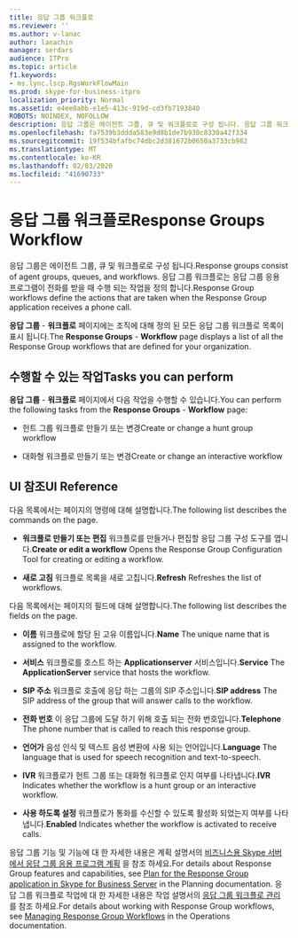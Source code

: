 ```yaml
---
title: 응답 그룹 워크플로
ms.reviewer: ''
ms.author: v-lanac
author: lanachin
manager: serdars
audience: ITPro
ms.topic: article
f1.keywords:
- ms.lync.lscp.RgsWorkFlowMain
ms.prod: skype-for-business-itpro
localization_priority: Normal
ms.assetid: e4ee8abb-e1e5-413c-919d-cd3fb7193840
ROBOTS: NOINDEX, NOFOLLOW
description: 응답 그룹은 에이전트 그룹, 큐 및 워크플로로 구성 됩니다. 응답 그룹 워크플로는 응답 그룹 응용 프로그램이 전화를 받을 때 수행 되는 작업을 정의 합니다.
ms.openlocfilehash: fa7539b3ddda583e9d8b1de7b930c8330a42f334
ms.sourcegitcommit: 19f534bfafbc74dbc2d381672b0650a3733cb982
ms.translationtype: MT
ms.contentlocale: ko-KR
ms.lasthandoff: 02/03/2020
ms.locfileid: "41690733"
---
```

# <a name="response-groups-workflow"></a><span data-ttu-id="6ca93-104">응답 그룹 워크플로</span><span class="sxs-lookup"><span data-stu-id="6ca93-104">Response Groups Workflow</span></span>

<span data-ttu-id="6ca93-105">응답 그룹은 에이전트 그룹, 큐 및 워크플로로 구성 됩니다.</span><span class="sxs-lookup"><span data-stu-id="6ca93-105">Response groups consist of agent groups, queues, and workflows.</span></span> <span data-ttu-id="6ca93-106">응답 그룹 워크플로는 응답 그룹 응용 프로그램이 전화를 받을 때 수행 되는 작업을 정의 합니다.</span><span class="sxs-lookup"><span data-stu-id="6ca93-106">Response Group workflows define the actions that are taken when the Response Group application receives a phone call.</span></span>

<span data-ttu-id="6ca93-107">**응답 그룹** - **워크플로** 페이지에는 조직에 대해 정의 된 모든 응답 그룹 워크플로 목록이 표시 됩니다.</span><span class="sxs-lookup"><span data-stu-id="6ca93-107">The **Response Groups** - **Workflow** page displays a list of all the Response Group workflows that are defined for your organization.</span></span>

## <a name="tasks-you-can-perform"></a><span data-ttu-id="6ca93-108">수행할 수 있는 작업</span><span class="sxs-lookup"><span data-stu-id="6ca93-108">Tasks you can perform</span></span>

<span data-ttu-id="6ca93-109">**응답 그룹** - **워크플로** 페이지에서 다음 작업을 수행할 수 있습니다.</span><span class="sxs-lookup"><span data-stu-id="6ca93-109">You can perform the following tasks from the **Response Groups** - **Workflow** page:</span></span>

- <span data-ttu-id="6ca93-110">헌트 그룹 워크플로 만들기 또는 변경</span><span class="sxs-lookup"><span data-stu-id="6ca93-110">Create or change a hunt group workflow</span></span>

- <span data-ttu-id="6ca93-111">대화형 워크플로 만들기 또는 변경</span><span class="sxs-lookup"><span data-stu-id="6ca93-111">Create or change an interactive workflow</span></span>

## <a name="ui-reference"></a><span data-ttu-id="6ca93-112">UI 참조</span><span class="sxs-lookup"><span data-stu-id="6ca93-112">UI Reference</span></span>

<span data-ttu-id="6ca93-113">다음 목록에서는 페이지의 명령에 대해 설명합니다.</span><span class="sxs-lookup"><span data-stu-id="6ca93-113">The following list describes the commands on the page.</span></span>

- <span data-ttu-id="6ca93-114">**워크플로 만들기 또는 편집** 워크플로를 만들거나 편집할 응답 그룹 구성 도구를 엽니다.</span><span class="sxs-lookup"><span data-stu-id="6ca93-114">**Create or edit a workflow** Opens the Response Group Configuration Tool for creating or editing a workflow.</span></span>

- <span data-ttu-id="6ca93-115">**새로 고침** 워크플로 목록을 새로 고칩니다.</span><span class="sxs-lookup"><span data-stu-id="6ca93-115">**Refresh** Refreshes the list of workflows.</span></span>

<span data-ttu-id="6ca93-116">다음 목록에서는 페이지의 필드에 대해 설명합니다.</span><span class="sxs-lookup"><span data-stu-id="6ca93-116">The following list describes the fields on the page.</span></span>

- <span data-ttu-id="6ca93-117">**이름** 워크플로에 할당 된 고유 이름입니다.</span><span class="sxs-lookup"><span data-stu-id="6ca93-117">**Name** The unique name that is assigned to the workflow.</span></span>

- <span data-ttu-id="6ca93-118">**서비스** 워크플로를 호스트 하는 **Applicationserver** 서비스입니다.</span><span class="sxs-lookup"><span data-stu-id="6ca93-118">**Service** The **ApplicationServer** service that hosts the workflow.</span></span>

- <span data-ttu-id="6ca93-119">**SIP 주소** 워크플로 호출에 응답 하는 그룹의 SIP 주소입니다.</span><span class="sxs-lookup"><span data-stu-id="6ca93-119">**SIP address** The SIP address of the group that will answer calls to the workflow.</span></span>

- <span data-ttu-id="6ca93-120">**전화 번호** 이 응답 그룹에 도달 하기 위해 호출 되는 전화 번호입니다.</span><span class="sxs-lookup"><span data-stu-id="6ca93-120">**Telephone** The phone number that is called to reach this response group.</span></span>

- <span data-ttu-id="6ca93-121">**언어가** 음성 인식 및 텍스트 음성 변환에 사용 되는 언어입니다.</span><span class="sxs-lookup"><span data-stu-id="6ca93-121">**Language** The language that is used for speech recognition and text-to-speech.</span></span>

- <span data-ttu-id="6ca93-122">**IVR** 워크플로가 헌트 그룹 또는 대화형 워크플로 인지 여부를 나타냅니다.</span><span class="sxs-lookup"><span data-stu-id="6ca93-122">**IVR** Indicates whether the workflow is a hunt group or an interactive workflow.</span></span>

- <span data-ttu-id="6ca93-123">**사용 하도록 설정** 워크플로가 통화를 수신할 수 있도록 활성화 되었는지 여부를 나타냅니다.</span><span class="sxs-lookup"><span data-stu-id="6ca93-123">**Enabled** Indicates whether the workflow is activated to receive calls.</span></span>

<span data-ttu-id="6ca93-124">응답 그룹 기능 및 기능에 대 한 자세한 내용은 계획 설명서의 [비즈니스용 Skype 서버에서 응답 그룹 응용 프로그램 계획](../../../plan-your-deployment/enterprise-voice-solution/response-group.md) 을 참조 하세요.</span><span class="sxs-lookup"><span data-stu-id="6ca93-124">For details about Response Group features and capabilities, see [Plan for the Response Group application in Skype for Business Server](../../../plan-your-deployment/enterprise-voice-solution/response-group.md) in the Planning documentation.</span></span> <span data-ttu-id="6ca93-125">응답 그룹 워크플로 작업에 대 한 자세한 내용은 작업 설명서의 [응답 그룹 워크플로 관리](https://technet.microsoft.com/library/42cfccdd-2844-4875-b4e3-813e1df15f08.aspx) 를 참조 하세요.</span><span class="sxs-lookup"><span data-stu-id="6ca93-125">For details about working with Response Group workflows, see [Managing Response Group Workflows](https://technet.microsoft.com/library/42cfccdd-2844-4875-b4e3-813e1df15f08.aspx) in the Operations documentation.</span></span>


